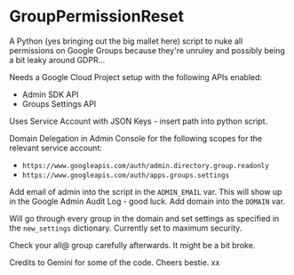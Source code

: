 # GroupPermissionReset

A Python (yes bringing out the big mallet here) script to nuke all permissions on Google Groups because they're unruley and possibly being a bit leaky around GDPR...

Needs a Google Cloud Project setup with the following APIs enabled:
* Admin SDK API
* Groups Settings API

Uses Service Account with JSON Keys - insert path into python script.

Domain Delegation in Admin Console for the following scopes for the relevant service account:
* `https://www.googleapis.com/auth/admin.directory.group.readonly`
* `https://www.googleapis.com/auth/apps.groups.settings`

Add email of admin into the script in the `ADMIN_EMAIL` var. This will show up in the Google Admin Audit Log - good luck. Add domain into the `DOMAIN` var.

Will go through every group in the domain and set settings as specified in the `new_settings` dictionary. Currently set to maximum security.

Check your all@ group carefully afterwards. It might be a bit broke. 

Credits to Gemini for some of the code. Cheers bestie. xx